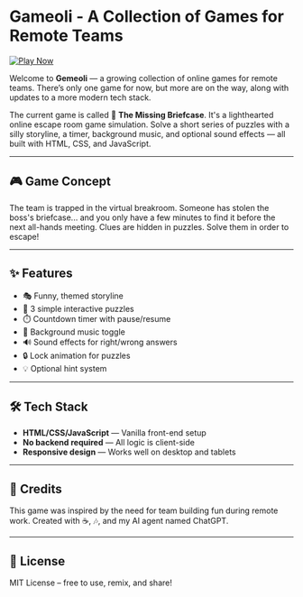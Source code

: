 # Gameoli - A Collection of Games for Remote Teams

[![Play Now](https://img.shields.io/badge/Play-Now-green?style=for-the-badge)](https://gameoli.com)

Welcome to **Gemeoli** — a growing collection of online games for remote teams. There’s only one game for now, but more are on the way, along with updates to a more modern tech stack.

The current game is called 🔐 **The Missing Briefcase**. It's a lighthearted online escape room game simulation. Solve a short series of puzzles with a silly storyline, a timer, background music, and optional sound effects — all built with HTML, CSS, and JavaScript. 

---

## 🎮 Game Concept

The team is trapped in the virtual breakroom. Someone has stolen the boss's briefcase... and you only have a few minutes to find it before the next all-hands meeting. Clues are hidden in puzzles. Solve them in order to escape!

---

## ✨ Features

- 🎭 Funny, themed storyline
- 🧩 3 simple interactive puzzles
- ⏱️ Countdown timer with pause/resume
- 🎵 Background music toggle
- 🔊 Sound effects for right/wrong answers
- 🔒 Lock animation for puzzles
- 💡 Optional hint system

---

## 🛠️ Tech Stack

- **HTML/CSS/JavaScript** — Vanilla front-end setup
- **No backend required** — All logic is client-side
- **Responsive design** — Works well on desktop and tablets

---

## 👏 Credits
This game was inspired by the need for team building fun during remote work.
Created with ☕, 🎶, and my AI agent named ChatGPT.

---

## 📄 License
MIT License – free to use, remix, and share!


